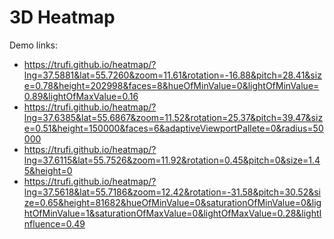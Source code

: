 # 3D Heatmap

Demo links:

-   https://trufi.github.io/heatmap/?lng=37.5881&lat=55.7260&zoom=11.61&rotation=-16.88&pitch=28.41&size=0.78&height=202998&faces=8&hueOfMinValue=0&lightOfMinValue=0.89&lightOfMaxValue=0.16
-   https://trufi.github.io/heatmap/?lng=37.6385&lat=55.6867&zoom=11.52&rotation=25.37&pitch=39.47&size=0.51&height=150000&faces=6&adaptiveViewportPallete=0&radius=50000
-   https://trufi.github.io/heatmap/?lng=37.6115&lat=55.7526&zoom=11.92&rotation=0.45&pitch=0&size=1.45&height=0
-   https://trufi.github.io/heatmap/?lng=37.5618&lat=55.7186&zoom=12.42&rotation=-31.58&pitch=30.52&size=0.65&height=81682&hueOfMinValue=0&saturationOfMinValue=0&lightOfMinValue=1&saturationOfMaxValue=0&lightOfMaxValue=0.28&lightInfluence=0.49
